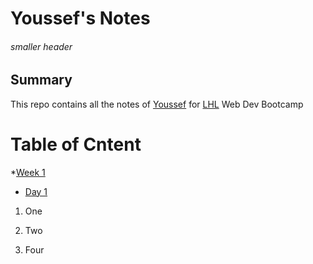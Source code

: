 # Youssef's Notes
###### smaller header

## Summary 

This repo contains all the notes of [Youssef](https://github.com/YoussefBenAmmar) for [LHL](https://www.lighthouselabs.ca/) Web Dev Bootcamp

# Table of Cntent 


*[Week 1](/Week_1)
  * [Day 1](/Week_1/Day_1)

1. One

2. Two 

3. Four